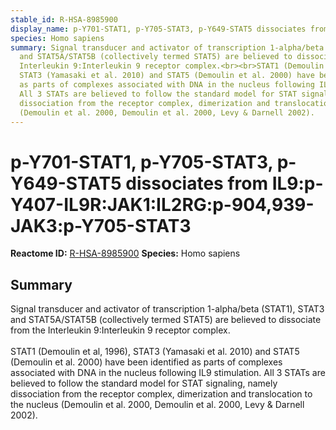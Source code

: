 ```yaml
---
stable_id: R-HSA-8985900
display_name: p-Y701-STAT1, p-Y705-STAT3, p-Y649-STAT5 dissociates from IL9:p-Y407-IL9R:JAK1:IL2RG:p-904,939-JAK3:p-Y705-STAT3
species: Homo sapiens
summary: Signal transducer and activator of transcription 1-alpha/beta (STAT1), STAT3
  and STAT5A/STAT5B (collectively termed STAT5) are believed to dissociate from the
  Interleukin 9:Interleukin 9 receptor complex.<br><br>STAT1 (Demoulin et al, 1996),
  STAT3 (Yamasaki et al. 2010) and STAT5 (Demoulin et al. 2000) have been identified
  as parts of complexes associated with DNA in the nucleus following IL9 stimulation.
  All 3 STATs are believed to follow the standard model for STAT signaling, namely
  dissociation from the receptor complex, dimerization and translocation to the nucleus
  (Demoulin et al. 2000, Demoulin et al. 2000, Levy & Darnell 2002).
---
```


# p-Y701-STAT1, p-Y705-STAT3, p-Y649-STAT5 dissociates from IL9:p-Y407-IL9R:JAK1:IL2RG:p-904,939-JAK3:p-Y705-STAT3
**Reactome ID:** [R-HSA-8985900](https://reactome.org/content/detail/R-HSA-8985900)
**Species:** Homo sapiens

## Summary

Signal transducer and activator of transcription 1-alpha/beta (STAT1), STAT3 and STAT5A/STAT5B (collectively termed STAT5) are believed to dissociate from the Interleukin 9:Interleukin 9 receptor complex.<br><br>STAT1 (Demoulin et al, 1996), STAT3 (Yamasaki et al. 2010) and STAT5 (Demoulin et al. 2000) have been identified as parts of complexes associated with DNA in the nucleus following IL9 stimulation. All 3 STATs are believed to follow the standard model for STAT signaling, namely dissociation from the receptor complex, dimerization and translocation to the nucleus (Demoulin et al. 2000, Demoulin et al. 2000, Levy & Darnell 2002).
